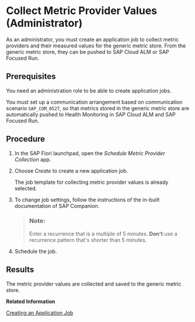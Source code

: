 <!-- loioecc187f05d384394a57f3fc187a14dd1 -->

# Collect Metric Provider Values \(Administrator\)

As an administrator, you must create an application job to collect metric providers and their measured values for the generic metric store. From the generic metric store, they can be pushed to SAP Cloud ALM or SAP Focused Run.



<a name="loioecc187f05d384394a57f3fc187a14dd1__prereq_vg3_xjr_x5b"/>

## Prerequisites

You need an administration role to be able to create application jobs.

You must set up a communication arrangement based on communication scenario `SAP_COM_0527`, so that metrics stored in the generic metric store are automatically pushed to Health Monitoring in SAP Cloud ALM and SAP Focused Run.



## Procedure

1.  In the SAP Fiori launchpad, open the *Schedule Metric Provider Collection* app.

2.  Choose *Create* to create a new application job.

    The job template for collecting metric provider values is already selected.

3.  To change job settings, follow the instructions of the in-built documentation of SAP Companion.

    > ### Note:  
    > Enter a recurrence that is a multiple of 5 minutes. **Don't** use a recurrence pattern that's shorter than 5 minutes.

4.  Schedule the job.




<a name="loioecc187f05d384394a57f3fc187a14dd1__result_grm_x4z_x5b"/>

## Results

The metric provider values are collected and saved to the generic metric store.

**Related Information**  


[Creating an Application Job](../50-administration-and-ops/creating-an-application-job-5c085de.md "Find out how to create your own application jobs in the Application Jobs app.")

